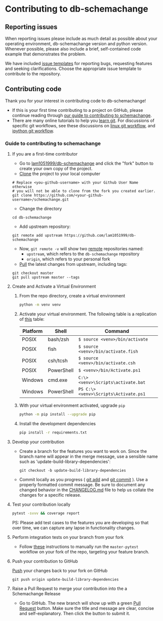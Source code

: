 # Contributing to db-schemachange

## Reporting issues

When reporting issues please include as much detail as possible about your
operating environment, db-schemachange version and python version. Whenever possible, please
also include a brief, self-contained code example that demonstrates the problem.

We have
included [issue templates](https://github.com/lam1051999/db-schemachange/issues/new/choose) for reporting bugs,
requesting features and seeking clarifications. Choose the appropriate issue template to contribute to the repository.

## Contributing code

Thank you for your interest in contributing code to db-schemachange!

+ If this is your first time contributing to a project on GitHub, please continue reading through
  [our guide to contributing to schemachange](#guide-to-contributing-to-schemachange).
+ There are many online tutorials to help you [learn git](https://try.github.io/). For discussions of specific git
  workflows, see these discussions
  on [linux git workflow](https://www.mail-archive.com/dri-devel@lists.sourceforge.net/msg39091.html),
  and [ipython git workflow](https://mail.python.org/pipermail/ipython-dev/2010-October/005632.html).

### Guide to contributing to schemachange

1. If you are a first-time contributor
    + Go to [lam1051999/db-schemachange](https://github.com/lam1051999/db-schemachange) and click the "fork" button to
      create your own copy of the project.
    + [Clone](https://github.com/git-guides/git-clone) the project to your local computer

    ```shell
    # Replace <you-github-username> with your Github User Name otherwise
    # you will not be able to clone from the fork you created earlier.
    git clone https://github.com/<your-github-username>/schemachange.git
    ```

    + Change the directory

    ```shell
    cd db-schemachange
    ```

    + Add upstream repository:

    ```shell
    git remote add upstream https://github.com/lam1051999/db-schemachange
    ```

    + Now, `git remote -v` will show two [remote](https://github.com/git-guides/git-remote) repositories named:
        + `upstream`, which refers to the `db-schemachange` repository
        + `origin`, which refers to your personal fork
    + [Pull](https://github.com/git-guides/git-pull) the latest changes from upstream, including tags:

    ```shell
    git checkout master
    git pull upstream master --tags
    ```

2. Create and Activate a Virtual Environment

    1. From the repo directory, create a virtual environment
       ```bash
       python -m venv venv
       ```

    2. Activate your virtual environment. The following table is a replication
       of [this](https://docs.python.org/3/library/venv.html#how-venvs-work) table:

       | Platform | Shell      | Command                               |
       |----------|------------|---------------------------------------|
       | POSIX    | bash/zsh   | `$ source <venv>/bin/activate`        |
       | POSIX    | fish       | `$ source <venv>/bin/activate.fish`   |
       | POSIX    | csh/tcsh   | `$ source <venv>/bin/activate.csh`    |
       | POSIX    | PowerShell | `$ <venv>/bin/Activate.ps1`           |
       | Windows  | cmd.exe    | `C:\> <venv>\Scripts\activate.bat`    |
       | Windows  | PowerShell | `PS C:\> <venv>\Scripts\Activate.ps1` |

    3. With your virtual environment activated, upgrade `pip`

       ```bash
       python -m pip install --upgrade pip
       ```

    4. Install the development dependencies

       ```bash
       pip install -r requirements.txt
       ```

3. Develop your contribution
    + Create a branch for the features you want to work on. Since the branch name will appear in the merge message, use
      a sensible name such as 'update-build-library-dependencies':

      ```shell
      git checkout -b update-build-library-dependencies
      ```

    + Commit locally as you progress ( [git add](https://github.com/git-guides/git-add)
      and [git commit](https://github.com/git-guides/git-commit) ). Use a properly formatted commit message. Be sure to
      document any changed behavior in the [CHANGELOG.md](../CHANGELOG.md) file to help us collate the changes for a
      specific release.

4. Test your contribution locally

   ```bash
   pytest -svvv && coverage report
   ```
   PS: Please add test cases to the features you are developing so that over time, we can capture any lapse in
   functionality changes.

5. Perform integration tests on your branch from your fork
    - Follow [these](https://docs.github.com/en/actions/managing-workflow-runs-and-deployments/managing-workflow-runs/manually-running-a-workflow)
      instructions to manually run the `master-pytest` workflow on your fork of the repo, targeting your feature branch.

6. Push your contribution to GitHub

   [Push](https://github.com/git-guides/git-push) your changes back to your fork on GitHub

    ```shell
    git push origin update-build-library-dependencies
    ```

7. Raise a Pull Request to merge your contribution into the a Schemachange Release
    + Go to GitHub. The new branch will show up with a
      green [Pull Request](https://docs.github.com/en/pull-requests/collaborating-with-pull-requests/proposing-changes-to-your-work-with-pull-requests/about-pull-requests#initiating-the-pull-request)
      button. Make sure the title and message are clear, concise and self-explanatory. Then click the button to submit
      it.